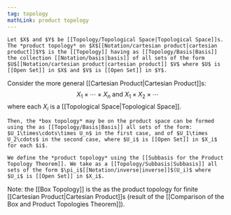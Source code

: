 ```yaml
---
tag: topology
mathLink: product topology
---
```

```ad-def
Let $X$ and $Y$ be [[Topology/Topological Space|Topological Space]]s. The *product topology* on $X$[[Notation/cartesian product|cartesian product]]$Y$ is the [[Topology]] having as [[Topology/Basis|Basis]] the collection [[Notation/basis|basis]] of all sets of the form $U$[[Notation/cartesian product|cartesian product]] $V$ where $U$ is [[Open Set]] in $X$ and $V$ is [[Open Set]] in $Y$.
```

Consider the more general [[Cartesian Product|Cartesian Product]]s:
$$X_1 \times \cdots \times X_n \text{  and  } X_1\times X_2\times\cdots$$
where each $X_i$ is a [[Topological Space|Topological Space]]. 

```ad-def
Then, the *box topology* may be on the product space can be formed using the as [[Topology/Basis|Basis]] all sets of the form: $U_1\times\cdots\times U_n$ in the first case, and of $U_1\times U_2\cdots$ in the second case, where $U_i$ is [[Open Set]] in $X_i$ for each $i$. 
```

```ad-def
We define the *product topology* using the [[Subbasis for the Product Topology Theorem]]. We take as a [[Topology/Subbasis|Subbasis]] all sets of the form $\pi_i$[[Notation/inverse|inverse]]$(U_i)$ where $U_i$ is [[Open Set]] in $X_i$. 
```

Note: the [[Box Topology]] is the as the product topology for finite [[Cartesian Product|Cartesian Product]]s (result of the [[Comparison of the Box and Product Topologies Theorem]]).
